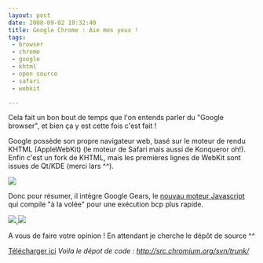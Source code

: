 ```yaml
---
layout: post
date: 2008-09-02 19:32:40
title: Google Chrome : Aie mes yeux !
tags:
 - browser
 - chrome
 - google
 - khtml
 - open source
 - safari
 - webkit

---
```


Cela fait un bon bout de temps que l'on entends parler du "Google browser", et bien ça y est cette fois c'est fait !

Google possède son propre navigateur web, basé sur le moteur de rendu KHTML (AppleWebKit) (le moteur de Safari mais aussi de Konqueror oh!). Enfin c'est un fork de KHTML, mais les premières lignes de WebKit sont issues de Qt/KDE (merci lars ^^).

[![](http://static.zenithar.org/wp-content/uploads/2008/09/chrome_about-300x245.jpg)](http://static.zenithar.org/wp-content/uploads/2008/09/chrome_about.jpg)

Donc pour résumer, il intègre Google Gears, le [nouvau moteur Javascript](http://webkit.org/blog/189/announcing-squirrelfish/) qui compile "à la volée" pour une exécution bcp plus rapide.

[![](http://static.zenithar.org/wp-content/uploads/2008/09/chrome_acceuil-300x215.jpg)](http://static.zenithar.org/wp-content/uploads/2008/09/chrome_acceuil.jpg)[ ](http://static.zenithar.org/wp-content/uploads/2008/09/chrome_website.jpg) [![](http://static.zenithar.org/wp-content/uploads/2008/09/chrome_website-300x215.jpg)](http://static.zenithar.org/wp-content/uploads/2008/09/chrome_website.jpg)

A vous de faire votre opinion !
En attendant je cherche le dépôt de source ^^

[Télécharger ici](http://www.google.com/chrome)
_Voila le dépot de code : http://src.chromium.org/svn/trunk/_
